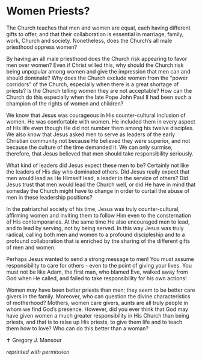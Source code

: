 # Women Priests?

The Church teaches that men and women are equal, each having different gifts to offer, and that their collaboration is essential in marriage, family, work, Church and society. Nonetheless, does the Church’s all male priesthood oppress women?

By having an all male priesthood does the Church risk appearing to favor men over women? Even if Christ willed this, why should the Church risk being unpopular among women and give the impression that men can and should dominate? Why does the Church exclude women from the “power corridors” of the Church, especially when there is a great shortage of priests? Is the Church telling women they are not acceptable? How can the Church do this especially when the late Pope John Paul II had been such a champion of the rights of women and children?

We know that Jesus was courageous in His counter-cultural inclusion of women. He was comfortable with women. He included them in every aspect of His life even though He did not number them among his twelve disciples. We also know that Jesus asked men to serve as leaders of the early Christian community not because He believed they were superior, and not because the culture of the time demanded it. We can only surmise, therefore, that Jesus believed that men should take responsibility seriously.

What kind of leaders did Jesus expect these men to be? Certainly not like the leaders of His day who dominated others. Did Jesus really expect that men would lead as He Himself lead, a leader in the service of others? Did Jesus trust that men would lead the Church well, or did He have in mind that someday the Church might have to change in order to curtail the abuse of men in these leadership positions?

In the patriarchal society of his time, Jesus was truly counter-cultural, affirming women and inviting them to follow Him even to the consternation of His contemporaries. At the same time He also encouraged men to lead, and to lead by serving, not by being served. In this way Jesus was truly radical, calling both men and women to a profound discipleship and to a profound collaboration that is enriched by the sharing of the different gifts of men and women.

Perhaps Jesus wanted to send a strong message to men! You must assume responsibility to care for others - even to the point of giving your lives. You must not be like Adam, the first man, who blamed Eve, walked away from God when He called, and failed to take responsibility for his own actions!

Women may have been better priests than men; they seem to be better care givers in the family. Moreover, who can question the divine characteristics of motherhood? Mothers, women care givers, aunts are all truly people in whom we find God’s presence. However, did you ever think that God may have given women a much greater responsibility in His Church than being priests, and that is to raise up His priests, to give them life and to teach them how to love?  Who can do this better than a woman?

&#10013; Gregory J. Mansour

*reprinted with permission*
